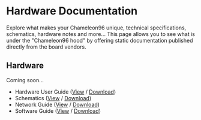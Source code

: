 # Hardware Documentation

Explore what makes your Chameleon96 unique, technical specifications, schematics, hardware notes and more... This page allows you to see what is under the "Chameleon96 hood" by offering static documentation published directly from the board vendors.

## Hardware

Coming soon...

- Hardware User Guide ([View]() / [Download]())
- Schematics ([View]() / [Download]())
- Network Guide ([View]() / [Download]())
- Software Guide ([View]() / [Download]())

